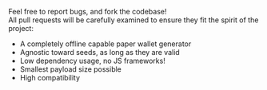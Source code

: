 Feel free to report bugs, and fork the codebase! 
<br>All pull requests will be carefully examined to ensure they fit the spirit of the project:
* A completely offline capable paper wallet generator
* Agnostic toward seeds, as long as they are valid
* Low dependency usage, no JS frameworks!
* Smallest payload size possible
* High compatibility
